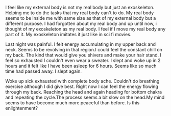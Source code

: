 I feel like my external body is not my real body but just an exoskeleton. Helping me to do the tasks that my real body can't to do. My real body seems to be inside me with same size as that of my external body but a different purpose. I had forgotten about my real body and up until now, i thought of my exoskeleton as my real body.
I feel if I move my real body any part of it. My exoskeleton imitates it just like in sci fi movies.

Last night was painful. I felt energy accumulating in my upper back and neck.
Seems to be revolving in that region.I could feel the constant chill on my back. The kind that would give you shivers and make your hair stand. I feel so exhausted I couldn't even wear a sweater. I slept and woke up in 2 hours and it felt like I have been asleep for 6 hours. Seems like so much time had passed away. I slept again.

Woke up sick exhausted with complete body ache. Couldn't do breathing exercise although I did give best.
Right now I can feel the energy flowing through my back. Reaching the head and again heading for bottom chakra and repeating the cycle.The process seems a bit slow on the head.My mind seems to have become much more peaceful than before. Is this enlightenment?
